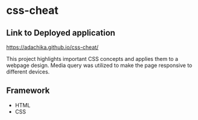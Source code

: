 # css-cheat
## Link to Deployed application
https://adachika.github.io/css-cheat/

This project highlights important CSS concepts and applies them to a webpage design. Media query was utilized to make the page responsive to different devices.

## Framework
- HTML
- CSS
